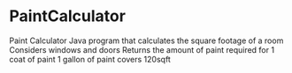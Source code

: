 # PaintCalculator
Paint Calculator 
Java program that calculates the square footage of a room
Considers windows and doors 
Returns the amount of paint required for 1 coat of paint
1 gallon of paint covers 120sqft
